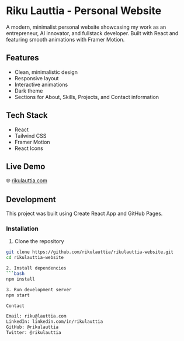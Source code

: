 # Riku Lauttia - Personal Website

A modern, minimalist personal website showcasing my work as an entrepreneur, AI innovator, and fullstack developer. Built with React and featuring smooth animations with Framer Motion.

## Features
- Clean, minimalistic design
- Responsive layout
- Interactive animations
- Dark theme
- Sections for About, Skills, Projects, and Contact information

## Tech Stack
- React
- Tailwind CSS
- Framer Motion
- React Icons

## Live Demo
🌐 [rikulauttia.com](https://rikulauttia.com)

## Development
This project was built using Create React App and GitHub Pages.

### Installation
1. Clone the repository
```bash
git clone https://github.com/rikulauttia/rikulauttia-website.git
cd rikulauttia-website

2. Install dependencies
```bash
npm install

3. Run development server
npm start

Contact

Email: riku@lauttia.com
LinkedIn: linkedin.com/in/rikulauttia
GitHub: @rikulauttia
Twitter: @rikulauttia
